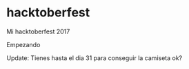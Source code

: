 # hacktoberfest
Mi hacktoberfest 2017

Empezando

Update: Tienes hasta el dia 31 para conseguir la camiseta ok?
